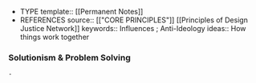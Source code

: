 - TYPE
  template:: [[Permanent Notes]]
- REFERENCES 
  source:: [["CORE PRINCIPLES"]] [[Principles of Design Justice Network]]
  keywords:: Influences ; Anti-Ideology
  ideas:: How things work together
### Solutionism & Problem Solving
	-